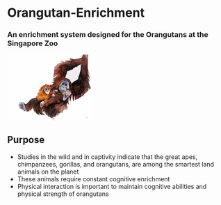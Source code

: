 # Orangutan-Enrichment

### An enrichment system designed for the Orangutans at the Singapore Zoo

<img src="https://github.com/sadhikabilla/Orangutan-Enrichment/blob/master/orang.jpg" width=200>

## Purpose
* Studies in the wild and in captivity indicate that the great apes, chimpanzees, gorillas, and orangutans, are among the smartest land animals on the planet
* These animals require constant cognitive enrichment
* Physical interaction is important to maintain cognitive abilities and physical strength of orangutans  
